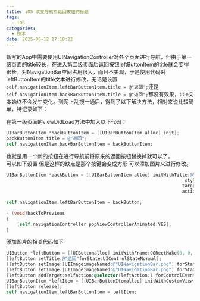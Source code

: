 ```yaml
---
title: iOS 改变导航栏返回按钮的标题
tags:
  - iOS
categories:
  - 技术
date: 2025-06-12 17:18:22
---
```



新写的App中需要使用UINavigationController对各个页面进行导航，但由于第一级页面的title较长，在进入第二级页面后返回按钮leftButtonItem的title就会变得很长，对NavigationBar空间占用很大，而且不美观，于是使用代码对leftButtonItem的title文本进行修改，无论是设置`self.navigationItem.leftBarButtonItem.title = @"返回";`还是`self.navigationItem.backBarButtonItem.title = @"返回";`都没有效果，title文本始终不会发生变化。到网上乱搜一通后，得到了以下解决方法，相对来说比较简单，特记录如下：

在第一级页面的viewDidLoad方法中加入以下代码：

```objectivec
UIBarButtonItem *backButtonItem = [[UIBarButtonItem alloc] init];
backButtonItem.title = @"返回";
self.navigationItem.backBarButtonItem = backButtonItem;
```

也就是用一个新的按钮在进行导航前将原来的返回按钮替换掉就可以了。  
可以如下设置 但是这样的缺点是那个按键会变成方形 可以添加图片来进行修改。

```objectivec
UIBarButtonItem *backButton = [[UIBarButtonItem alloc] initWithTitle:@"Back"
                                                                   style:UIBarButtonItemStyleBordered
                                                                  target:self
                                                                  action:@selector(backToPrevious)];
    
self.navigationItem.leftBarButtonItem = backButton;

- (void)backToPrevious
{
    [self.navigationController popViewControllerAnimated:YES];
}
```

添加图片的相关代码如下

```objectivec
UIButton *leftButton = [[UIButtonalloc] initWithFrame:CGRectMake(0, 0, 60, 40)];
[leftButton setTitle:@"返回"forState:UIControlStateNormal];
[leftButton setImage:[UIImageimageNamed:@"UINavigationBar.png"] forState:UIControlStateNormal];
[leftButton setImage:[UIImageimageNamed:@"UINavigationBar.png"] forState:UIControlStateHighlighted];
[leftButton addTarget:selfaction:@selector(leftAction:) forControlEvents:UIControlEventTouchUpInside];
UIBarButtonItem *leftItem = [[UIBarButtonItemalloc] initWithCustomView:leftButton];
[leftButton release];
self.navigationItem.leftBarButtonItem = leftItem;
```
